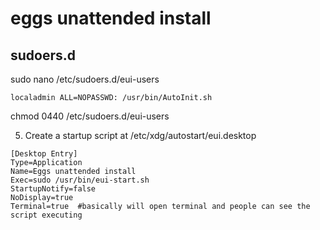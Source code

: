 # eggs unattended install

## sudoers.d

sudo nano /etc/sudoers.d/eui-users

```
localadmin ALL=NOPASSWD: /usr/bin/AutoInit.sh
```
chmod 0440 /etc/sudoers.d/eui-users

5. Create a startup script at /etc/xdg/autostart/eui.desktop

```
[Desktop Entry]
Type=Application
Name=Eggs unattended install
Exec=sudo /usr/bin/eui-start.sh
StartupNotify=false
NoDisplay=true
Terminal=true  #basically will open terminal and people can see the script executing
```
 
